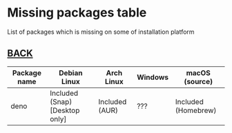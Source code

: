 # Missing packages table

List of packages which is missing on some of installation platform

## [BACK](../MISSING.md)

| Package name | Debian Linux                   | Arch Linux     | Windows | macOS (source)      |
| ------------ | ------------------------------ | -------------- | ------- | ------------------- |
| deno         | Included (Snap) [Desktop only] | Included (AUR) | ???     | Included (Homebrew) |
